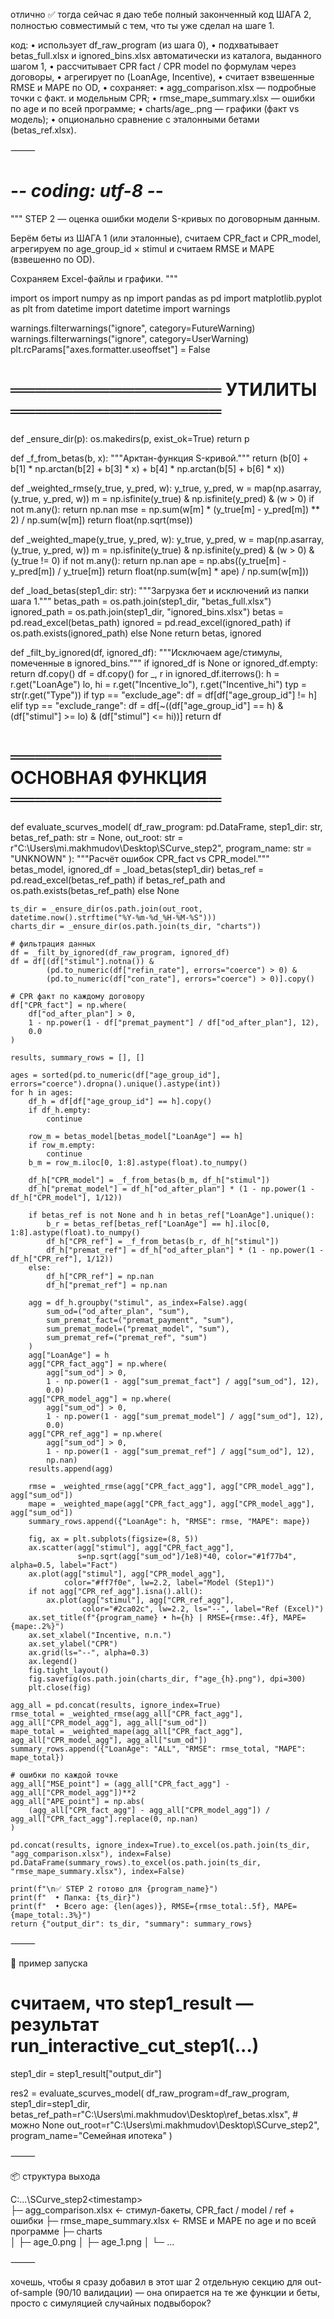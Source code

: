 отлично ✅
тогда сейчас я даю тебе полный законченный код ШАГА 2, полностью совместимый с тем, что ты уже сделал на шаге 1.

код:
	•	использует df_raw_program (из шага 0),
	•	подхватывает betas_full.xlsx и ignored_bins.xlsx автоматически из каталога, выданного шагом 1,
	•	рассчитывает CPR fact / CPR model по формулам через договоры,
	•	агрегирует по (LoanAge, Incentive),
	•	считает взвешенные RMSE и MAPE по OD,
	•	сохраняет:
	•	agg_comparison.xlsx — подробные точки с факт. и модельным CPR;
	•	rmse_mape_summary.xlsx — ошибки по age и по всей программе;
	•	charts/age_<h>.png — графики (факт vs модель);
	•	опционально сравнение с эталонными бетами (betas_ref.xlsx).

⸻


# -*- coding: utf-8 -*-
"""
STEP 2 — оценка ошибки модели S-кривых по договорным данным.

Берём беты из ШАГА 1 (или эталонные), считаем CPR_fact и CPR_model,
агрегируем по age_group_id × stimul и считаем RMSE и MAPE (взвешенно по OD).

Сохраняем Excel-файлы и графики.
"""

import os
import numpy as np
import pandas as pd
import matplotlib.pyplot as plt
from datetime import datetime
import warnings

warnings.filterwarnings("ignore", category=FutureWarning)
warnings.filterwarnings("ignore", category=UserWarning)
plt.rcParams["axes.formatter.useoffset"] = False


# ═════════════════ УТИЛИТЫ ═════════════════
def _ensure_dir(p):
    os.makedirs(p, exist_ok=True)
    return p


def _f_from_betas(b, x):
    """Арктан-функция S-кривой."""
    return (b[0]
            + b[1] * np.arctan(b[2] + b[3] * x)
            + b[4] * np.arctan(b[5] + b[6] * x))


def _weighted_rmse(y_true, y_pred, w):
    y_true, y_pred, w = map(np.asarray, (y_true, y_pred, w))
    m = np.isfinite(y_true) & np.isfinite(y_pred) & (w > 0)
    if not m.any():
        return np.nan
    mse = np.sum(w[m] * (y_true[m] - y_pred[m]) ** 2) / np.sum(w[m])
    return float(np.sqrt(mse))


def _weighted_mape(y_true, y_pred, w):
    y_true, y_pred, w = map(np.asarray, (y_true, y_pred, w))
    m = np.isfinite(y_true) & np.isfinite(y_pred) & (w > 0) & (y_true != 0)
    if not m.any():
        return np.nan
    ape = np.abs((y_true[m] - y_pred[m]) / y_true[m])
    return float(np.sum(w[m] * ape) / np.sum(w[m]))


def _load_betas(step1_dir: str):
    """Загрузка бет и исключений из папки шага 1."""
    betas_path = os.path.join(step1_dir, "betas_full.xlsx")
    ignored_path = os.path.join(step1_dir, "ignored_bins.xlsx")
    betas = pd.read_excel(betas_path)
    ignored = pd.read_excel(ignored_path) if os.path.exists(ignored_path) else None
    return betas, ignored


def _filt_by_ignored(df, ignored_df):
    """Исключаем age/стимулы, помеченные в ignored_bins."""
    if ignored_df is None or ignored_df.empty:
        return df.copy()
    df = df.copy()
    for _, r in ignored_df.iterrows():
        h = r.get("LoanAge")
        lo, hi = r.get("Incentive_lo"), r.get("Incentive_hi")
        typ = str(r.get("Type"))
        if typ == "exclude_age":
            df = df[df["age_group_id"] != h]
        elif typ == "exclude_range":
            df = df[~((df["age_group_id"] == h) &
                      (df["stimul"] >= lo) & (df["stimul"] <= hi))]
    return df


# ═════════════════ ОСНОВНАЯ ФУНКЦИЯ ═════════════════
def evaluate_scurves_model(
    df_raw_program: pd.DataFrame,
    step1_dir: str,
    betas_ref_path: str = None,
    out_root: str = r"C:\Users\mi.makhmudov\Desktop\SCurve_step2",
    program_name: str = "UNKNOWN"
):
    """Расчёт ошибок CPR_fact vs CPR_model."""
    betas_model, ignored_df = _load_betas(step1_dir)
    betas_ref = pd.read_excel(betas_ref_path) if betas_ref_path and os.path.exists(betas_ref_path) else None

    ts_dir = _ensure_dir(os.path.join(out_root, datetime.now().strftime("%Y-%m-%d_%H-%M-%S")))
    charts_dir = _ensure_dir(os.path.join(ts_dir, "charts"))

    # фильтрация данных
    df = _filt_by_ignored(df_raw_program, ignored_df)
    df = df[(df["stimul"].notna()) &
            (pd.to_numeric(df["refin_rate"], errors="coerce") > 0) &
            (pd.to_numeric(df["con_rate"], errors="coerce") > 0)].copy()

    # CPR факт по каждому договору
    df["CPR_fact"] = np.where(
        df["od_after_plan"] > 0,
        1 - np.power(1 - df["premat_payment"] / df["od_after_plan"], 12),
        0.0
    )

    results, summary_rows = [], []

    ages = sorted(pd.to_numeric(df["age_group_id"], errors="coerce").dropna().unique().astype(int))
    for h in ages:
        df_h = df[df["age_group_id"] == h].copy()
        if df_h.empty:
            continue

        row_m = betas_model[betas_model["LoanAge"] == h]
        if row_m.empty:
            continue
        b_m = row_m.iloc[0, 1:8].astype(float).to_numpy()

        df_h["CPR_model"] = _f_from_betas(b_m, df_h["stimul"])
        df_h["premat_model"] = df_h["od_after_plan"] * (1 - np.power(1 - df_h["CPR_model"], 1/12))

        if betas_ref is not None and h in betas_ref["LoanAge"].unique():
            b_r = betas_ref[betas_ref["LoanAge"] == h].iloc[0, 1:8].astype(float).to_numpy()
            df_h["CPR_ref"] = _f_from_betas(b_r, df_h["stimul"])
            df_h["premat_ref"] = df_h["od_after_plan"] * (1 - np.power(1 - df_h["CPR_ref"], 1/12))
        else:
            df_h["CPR_ref"] = np.nan
            df_h["premat_ref"] = np.nan

        agg = df_h.groupby("stimul", as_index=False).agg(
            sum_od=("od_after_plan", "sum"),
            sum_premat_fact=("premat_payment", "sum"),
            sum_premat_model=("premat_model", "sum"),
            sum_premat_ref=("premat_ref", "sum")
        )
        agg["LoanAge"] = h
        agg["CPR_fact_agg"] = np.where(
            agg["sum_od"] > 0,
            1 - np.power(1 - agg["sum_premat_fact"] / agg["sum_od"], 12),
            0.0)
        agg["CPR_model_agg"] = np.where(
            agg["sum_od"] > 0,
            1 - np.power(1 - agg["sum_premat_model"] / agg["sum_od"], 12),
            0.0)
        agg["CPR_ref_agg"] = np.where(
            agg["sum_od"] > 0,
            1 - np.power(1 - agg["sum_premat_ref"] / agg["sum_od"], 12),
            np.nan)
        results.append(agg)

        rmse = _weighted_rmse(agg["CPR_fact_agg"], agg["CPR_model_agg"], agg["sum_od"])
        mape = _weighted_mape(agg["CPR_fact_agg"], agg["CPR_model_agg"], agg["sum_od"])
        summary_rows.append({"LoanAge": h, "RMSE": rmse, "MAPE": mape})

        fig, ax = plt.subplots(figsize=(8, 5))
        ax.scatter(agg["stimul"], agg["CPR_fact_agg"],
                   s=np.sqrt(agg["sum_od"]/1e8)*40, color="#1f77b4", alpha=0.5, label="Fact")
        ax.plot(agg["stimul"], agg["CPR_model_agg"],
                color="#ff7f0e", lw=2.2, label="Model (Step1)")
        if not agg["CPR_ref_agg"].isna().all():
            ax.plot(agg["stimul"], agg["CPR_ref_agg"],
                    color="#2ca02c", lw=2.2, ls="--", label="Ref (Excel)")
        ax.set_title(f"{program_name} • h={h} | RMSE={rmse:.4f}, MAPE={mape:.2%}")
        ax.set_xlabel("Incentive, п.п.")
        ax.set_ylabel("CPR")
        ax.grid(ls="--", alpha=0.3)
        ax.legend()
        fig.tight_layout()
        fig.savefig(os.path.join(charts_dir, f"age_{h}.png"), dpi=300)
        plt.close(fig)

    agg_all = pd.concat(results, ignore_index=True)
    rmse_total = _weighted_rmse(agg_all["CPR_fact_agg"], agg_all["CPR_model_agg"], agg_all["sum_od"])
    mape_total = _weighted_mape(agg_all["CPR_fact_agg"], agg_all["CPR_model_agg"], agg_all["sum_od"])
    summary_rows.append({"LoanAge": "ALL", "RMSE": rmse_total, "MAPE": mape_total})

    # ошибки по каждой точке
    agg_all["MSE_point"] = (agg_all["CPR_fact_agg"] - agg_all["CPR_model_agg"])**2
    agg_all["APE_point"] = np.abs(
        (agg_all["CPR_fact_agg"] - agg_all["CPR_model_agg"]) / agg_all["CPR_fact_agg"].replace(0, np.nan)
    )

    pd.concat(results, ignore_index=True).to_excel(os.path.join(ts_dir, "agg_comparison.xlsx"), index=False)
    pd.DataFrame(summary_rows).to_excel(os.path.join(ts_dir, "rmse_mape_summary.xlsx"), index=False)

    print(f"\n✅ STEP 2 готово для {program_name}")
    print(f"  • Папка: {ts_dir}")
    print(f"  • Всего age: {len(ages)}, RMSE={rmse_total:.5f}, MAPE={mape_total:.3%}")
    return {"output_dir": ts_dir, "summary": summary_rows}


⸻

🔧 пример запуска

# считаем, что step1_result — результат run_interactive_cut_step1(...)
step1_dir = step1_result["output_dir"]

res2 = evaluate_scurves_model(
    df_raw_program=df_raw_program,
    step1_dir=step1_dir,
    betas_ref_path=r"C:\Users\mi.makhmudov\Desktop\ref_betas.xlsx",  # можно None
    out_root=r"C:\Users\mi.makhmudov\Desktop\SCurve_step2",
    program_name="Семейная ипотека"
)


⸻

📦 структура выхода

C:\...\SCurve_step2\<timestamp>\
├─ agg_comparison.xlsx       ← стимул-бакеты, CPR_fact / model / ref + ошибки
├─ rmse_mape_summary.xlsx    ← RMSE и MAPE по age и по всей программе
├─ charts\
│   ├─ age_0.png
│   ├─ age_1.png
│   └─ ...


⸻

хочешь, чтобы я сразу добавил в этот шаг 2 отдельную секцию для out-of-sample (90/10 валидации) — она опирается на те же функции и беты, просто с симуляцией случайных подвыборок?
